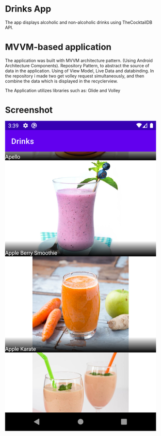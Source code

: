 # Drinks App
The app displays alcoholic and non-alcoholic drinks using TheCocktailDB API.

# MVVM-based application
The application was built with MVVM architecture pattern. (Using Android Architecture Components).
Repository Pattern, to abstract the source of data in the application. Using of View Model, Live Data and databinding. 
In the repository i made two get volley request simultaneously, and then combine the data which is displayed in the recyclerview.
 
The Application utilizes libraries such as: Glide and Volley

# Screenshot

![](Screenshots/device-2021-01-31-153931.png)
